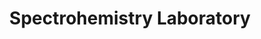 ---
title: "Spectrohemistry Laboratory"
draft: false

# page title background image
bg_image: "images/banner/bg1.jpg"

# meta description ~100 letters in Japanese
description : "None"

# Research image
image: "images/labs/flask.jpg"

# interest

# taxonomy
la_categories: "Molecular Chemistry" # 分子化学 | 物質化学 | 反応化学
keywords: ["None", "None", "None"]

# faculties; label: true name and title
faculties:
- id: tang
  name: Prof. Jian Tang


# contact info
contact:
- icon: ti-email
  link: mailto:jtang@okayama-u.ac.jp
  name: jtang@okayama-u.ac.jp


- name : "Spectrohemistry Laboratory"
  icon : "ti-world" # icon pack : https://themify.me/themify-icons
  link : "http://chem.okayama-u.ac.jp/~spectro/home_jp3.htm"

- name : "3-1-1 Tsushima-Naka, Kita Ward, Okayama City, Okayama 700-8530"
  icon : "ti-location-pin" # icon pack : https://themify.me/themify-icons
  link : "#"

# type
type: "laboratory"
---